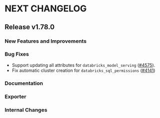# NEXT CHANGELOG

## Release v1.78.0

### New Features and Improvements

### Bug Fixes

 * Support updating all attributes for `databricks_model_serving` ([#4575](https://github.com/databricks/terraform-provider-databricks/pull/4575)).
 * Fix automatic cluster creation for `databricks_sql_permissions` ([#4141](https://github.com/databricks/terraform-provider-databricks/pull/4141))

### Documentation

### Exporter

### Internal Changes
